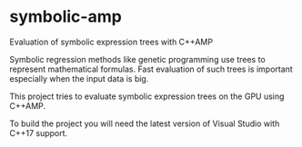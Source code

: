 # symbolic-amp
Evaluation of symbolic expression trees with C++AMP

Symbolic regression methods like genetic programming use trees to represent mathematical formulas. Fast evaluation of such trees is important especially when the input data is big. 

This project tries to evaluate symbolic expression trees on the GPU using C++AMP.

To build the project you will need the latest version of Visual Studio with C++17 support.
